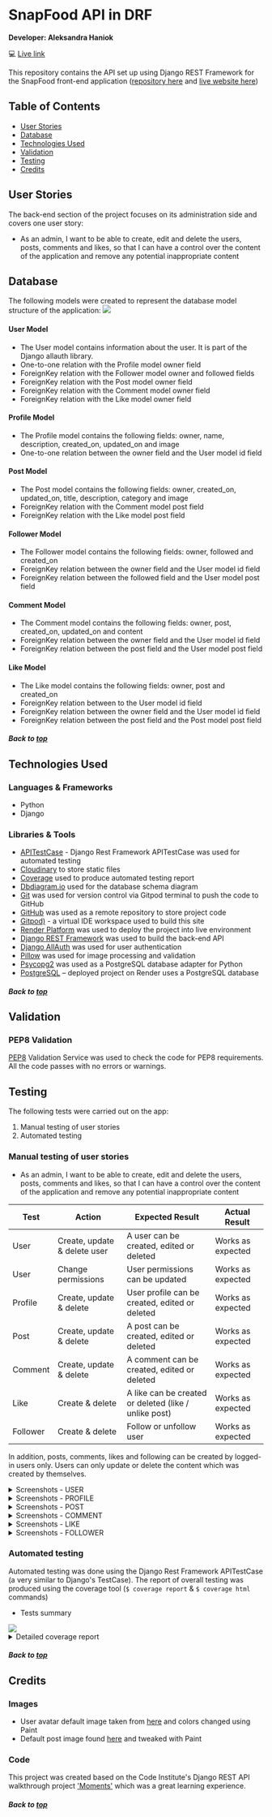 # SnapFood API in DRF

**Developer: Aleksandra Haniok**

💻 [Live link](https://snapfood-drf-api.onrender.com/)

This repository contains the API set up using Django REST Framework for the SnapFood front-end application ([repository here](https://github.com/aleksandracodes/CI_PP5_Snapfood) and [live website here](https://ci-pp5-snapfood.onrender.com))

## Table of Contents
  - [User Stories](#user-stories)
  - [Database](#database)
  - [Technologies Used](#technologies-used)
  - [Validation](#validation)
  - [Testing](#testing)
  - [Credits](#credits)

## User Stories

The back-end section of the project focuses on its administration side and covers one user story:
- As an admin, I want to be able to create, edit and delete the users, posts, comments and likes, so that I can have a control over the content of the application and remove any potential inappropriate content


## Database

The following models were created to represent the database model structure of the application:
<img src="docs/readme/snapfood-database-diagram.png">

#### User Model

- The User model contains information about the user. It is part of the Django allauth library.
- One-to-one relation with the Profile model owner field
- ForeignKey relation with the Follower model owner and followed fields
- ForeignKey relation with the Post model owner field
- ForeignKey relation with the Comment model owner field
- ForeignKey relation with the Like model owner field

#### Profile Model

- The Profile model contains the following fields: owner, name, description, created_on, updated_on and image
- One-to-one relation between the owner field and the User model id field

#### Post Model

- The Post model contains the following fields: owner, created_on, updated_on, title, description, category and image
- ForeignKey relation with the Comment model post field
- ForeignKey relation with the Like model post field

#### Follower Model

- The Follower model contains the following fields: owner, followed and created_on
- ForeignKey relation between the owner field and the User model id field
- ForeignKey relation between the followed field and the User model post field

#### Comment Model

- The Comment model contains the following fields: owner, post, created_on, updated_on and content
- ForeignKey relation between the owner field and the User model id field
- ForeignKey relation between the post field and the User model post field

#### Like Model

- The Like model contains the following fields: owner, post and created_on
- ForeignKey relation between to the User model id field
- ForeignKey relation between the owner field and the User model id field
- ForeignKey relation between the post field and the Post model post field

##### Back to [top](#table-of-contents)


## Technologies Used

### Languages & Frameworks

- Python
- Django

### Libraries & Tools

- [APITestCase](https://www.django-rest-framework.org/api-guide/testing/) - Django Rest Framework APITestCase was used for automated testing
- [Cloudinary](https://cloudinary.com/) to store static files
- [Coverage](https://coverage.readthedocs.io/en/6.4.4/) used to produce automated testing report
- [Dbdiagram.io](https://dbdiagram.io/home) used for the database schema diagram
- [Git](https://git-scm.com/) was used for version control via Gitpod terminal to push the code to GitHub
- [GitHub](https://github.com/) was used as a remote repository to store project code
- [Gitpod)](https://gitpod.io/workspaces) - a virtual IDE workspace used to build this site
- [Render Platform](https://render.com) was used to deploy the project into live environment
- [Django REST Framework](https://www.django-rest-framework.org/) was used to build the back-end API
- [Django AllAuth](https://django-allauth.readthedocs.io/en/latest/index.html) was used for user authentication
- [Pillow](https://pillow.readthedocs.io/en/stable/) was used for image processing and validation
- [Psycopg2](https://www.psycopg.org/docs/) was used as a PostgreSQL database adapter for Python
- [PostgreSQL](https://www.postgresql.org/) – deployed project on Render uses a PostgreSQL database

##### Back to [top](#table-of-contents)


## Validation

### PEP8 Validation
[PEP8](http://pep8online.com/) Validation Service was used to check the code for PEP8 requirements. All the code passes with no errors or warnings.


## Testing

The following tests were carried out on the app:
1. Manual testing of user stories
2. Automated testing

### Manual testing of user stories

- As an admin, I want to be able to create, edit and delete the users, posts, comments and likes, so that I can have a control over the content of the application and remove any potential inappropriate content

**Test** | **Action** | **Expected Result** | **Actual Result**
-------- | ------------------- | ------------------- | -----------------
User | Create, update & delete user | A user can be created, edited or deleted | Works as expected
User | Change permissions | User permissions can be updated | Works as expected
Profile | Create, update & delete | User profile can be created, edited or deleted | Works as expected
Post | Create, update & delete | A post can be created, edited or deleted | Works as expected
Comment | Create, update & delete | A comment can be created, edited or deleted | Works as expected
Like | Create & delete | A like can be created or deleted (like / unlike post) | Works as expected
Follower | Create & delete | Follow or unfollow user | Works as expected

In addition, posts, comments, likes and following can be created by logged-in users only. Users can only update or delete the content which was created by themselves.

<details><summary>Screenshots - USER</summary>
    <details><summary>Create user</summary>
    <img src="docs/testing/user-create-test.png">
    </details>
    <details><summary>Change user permissions</summary>
    <img src="docs/testing/user-change-permissions-test.png">
    </details>
</details>

<details><summary>Screenshots - PROFILE</summary>
    <details><summary>Update profile</summary>
    <img src="docs/testing/profile-update-test.png">
    </details>
        <details><summary>Delete profile</summary>
    <img src="docs/testing/profile-delete-test.png">
    </details>
</details>

<details><summary>Screenshots - POST</summary>
    <details><summary>Create post</summary>
    <img src="docs/testing/post-create-test.png">
    </details>
    <details><summary>Update post</summary>
    <img src="docs/testing/post-update-test.png">
    </details>
    <details><summary>Delete post</summary>
    <img src="docs/testing/post-delete-test.png">
    </details>
</details>

<details><summary>Screenshots - COMMENT</summary>
    <details><summary>Create comment</summary>
    <img src="docs/testing/comment-create-test.png">
    </details>
    <details><summary>Update comment</summary>
    <img src="docs/testing/comment-update-test.png">
    </details>
    <details><summary>Delete comment</summary>
    <img src="docs/testing/comment-delete-test.png">
    </details>
</details>

<details><summary>Screenshots - LIKE</summary>
    <details><summary>Create like - like post</summary>
    <img src="docs/testing/like-create-test.png">
    </details>
    <details><summary>Delete like - unlike post</summary>
    <img src="docs/testing/like-delete-test.png">
    </details>
</details>

<details><summary>Screenshots - FOLLOWER</summary>
    <details><summary>Create - Follow user</summary>
    <img src="docs/testing/follower-create-test.png">
    </details>
    <details><summary>Delete - Unfollow user</summary>
    <img src="docs/testing/follower-delete-test.png">
    </details>
</details>


### Automated testing

Automated testing was done using the Django Rest Framework APITestCase (a very similar to Django's TestCase). The report of overall testing was produced using the coverage tool (```$ coverage report``` & ```$ coverage html``` commands)

- Tests summary

<img src="docs/testing/apitestcase-snapfood.png">

<details><summary>Detailed coverage report</summary>
<img src="docs/testing/coverage-report-snapfood.jpg">
</details>

##### Back to [top](#table-of-contents)


## Credits

### Images

- User avatar default image taken from [here](https://community.atlassian.com/t5/Jira-questions/JIRA-Anonymous-users-can-t-see-user-avatars/qaq-p/1060103) and colors changed using Paint
- Default post image found [here](https://www.fiverr.com/logo-maker/brief/logo_name?brief_id=0d212c49-2416-401d-99a5-780b9b233ff7) and tweaked with Paint

### Code

This project was created based on the Code Institute's Django REST API walkthrough project ['Moments'](https://github.com/Code-Institute-Solutions/drf-api) which was a great learning experience.

##### Back to [top](#table-of-contents)
